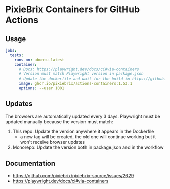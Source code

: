 # PixieBrix Containers for GitHub Actions

## Usage

```yml
jobs:
  tests:
    runs-on: ubuntu-latest
    container:
      # Docs: https://playwright.dev/docs/ci#via-containers
      # Version must match Playwright version in package.json
      # Update the dockerfile and wait for the build in https://github.com/pixiebrix/actions-containers/blob/main/Dockerfile
      image: ghcr.io/pixiebrix/actions-containers:1.53.1
      options: --user 1001
```

## Updates

The browsers are automatically updated every 3 days. Playwright must be updated manually because the version must match:

1. This repo: Update the version anywhere it appears in the Dockerfile
    - a new tag will be created, the old one will continue working but it won't receive browser updates
3. Monorepo: Update the version both in package.json and in the workflow

## Documentation

- https://github.com/pixiebrix/pixiebrix-source/issues/2629
- https://playwright.dev/docs/ci#via-containers
